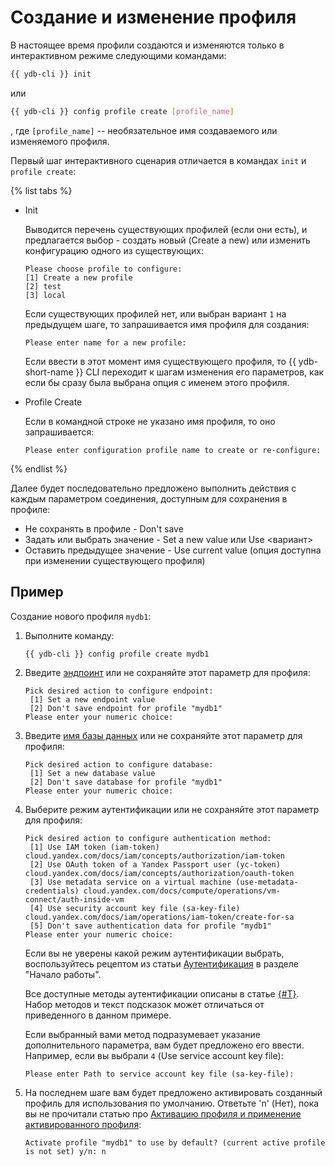 # Создание и изменение профиля

В настоящее время профили создаются и изменяются только в интерактивном режиме следующими командами:

``` bash
{{ ydb-cli }} init
```

или

``` bash
{{ ydb-cli }} config profile create [profile_name]
```

, где `[profile_name]` -- необязательное имя создаваемого или изменяемого профиля.


Первый шаг интерактивного сценария отличается в командах `init` и `profile create`:

{% list tabs %}

- Init

  Выводится перечень существующих профилей (если они есть), и предлагается выбор - создать новый (Create a new) или изменить конфигурацию одного из существующих:

   ```text
   Please choose profile to configure:
   [1] Create a new profile
   [2] test
   [3] local
   ```

   Если существующих профилей нет, или выбран вариант `1` на предыдущем шаге, то запрашивается имя профиля для создания:

   ``` text
   Please enter name for a new profile: 
   ```

   Если ввести в этот момент имя существующего профиля, то {{ ydb-short-name }} CLI переходит к шагам изменения его параметров, как если бы сразу была выбрана опция с именем этого профиля.

- Profile Create

   Если в командной строке не указано имя профиля, то оно запрашивается:
   ```text
   Please enter configuration profile name to create or re-configure:
   ```

{% endlist %}

Далее будет последовательно предложено выполнить действия с каждым параметром соединения, доступным для сохранения в профиле:

- Не сохранять в профиле - Don't save
- Задать или выбрать значение - Set a new value или Use <вариант>
- Оставить предыдущее значение - Use current value (опция доступна при изменении существующего профиля)

## Пример

Создание нового профиля `mydb1`:

1. Выполните команду:

    ```bash
    {{ ydb-cli }} config profile create mydb1
    ```

1. Введите [эндпоинт](../../../../concepts/connect.md#endpoint) или не сохраняйте этот параметр для профиля:

    ```text
    Pick desired action to configure endpoint:
     [1] Set a new endpoint value
     [2] Don't save endpoint for profile "mydb1"
    Please enter your numeric choice: 
    ```

1. Введите [имя базы данных](../../../../concepts/connect.md#database) или не сохраняйте этот параметр для профиля:

    ```text
    Pick desired action to configure database:
     [1] Set a new database value
     [2] Don't save database for profile "mydb1"
    Please enter your numeric choice: 
    ```

1. Выберите режим аутентификации или не сохраняйте этот параметр для профиля:

    ```text
    Pick desired action to configure authentication method:
     [1] Use IAM token (iam-token) cloud.yandex.com/docs/iam/concepts/authorization/iam-token
     [2] Use OAuth token of a Yandex Passport user (yc-token) cloud.yandex.com/docs/iam/concepts/authorization/oauth-token
     [3] Use metadata service on a virtual machine (use-metadata-credentials) cloud.yandex.com/docs/compute/operations/vm-connect/auth-inside-vm
     [4] Use security account key file (sa-key-file) cloud.yandex.com/docs/iam/operations/iam-token/create-for-sa
     [5] Don't save authentication data for profile "mydb1"
    Please enter your numeric choice:
    ```

    Если вы не уверены какой режим аутентификации выбрать, воспользуйтесь рецептом из статьи [Аутентификация](../../../../getting_started/auth.md) в разделе "Начало работы".

    Все доступные методы аутентификации описаны в статье [{#T}](../../../../concepts/auth.md). Набор методов и текст подсказок может отличаться от приведенного в данном примере.

    Если выбранный вами метод подразумевает указание дополнительного параметра, вам будет предложено его ввести. Например, если вы выбрали `4` (Use service account key file):

    ```text
    Please enter Path to service account key file (sa-key-file): 
    ```

1. На последнем шаге вам будет предложено активировать созданный профиль для использования по умолчанию. Ответьте 'n' (Нет), пока вы не прочитали статью про [Активацию профиля и применение активированного профиля](../activate.md):

    ```text
    Activate profile "mydb1" to use by default? (current active profile is not set) y/n: n
    ```
